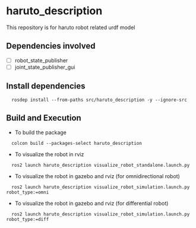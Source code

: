 # haruto_description
This repository is for haruto robot related urdf model

## Dependencies involved
- [ ] robot_state_publisher
- [ ] joint_state_publisher_gui

## Install dependencies
```
  rosdep install --from-paths src/haruto_description -y --ignore-src
```

## Build and Execution
- To build the package

```
  colcon build --packages-select haruto_description
```

- To visualize the robot in rviz
```
  ros2 launch haruto_description visualize_robot_standalone.launch.py
```

- To visualize the robot in gazebo and rviz (for omnidirectional robot)
```
  ros2 launch haruto_description visualize_robot_simulation.launch.py robot_type:=omni
```

- To visualize the robot in gazebo and rviz (for differential robot)
```
  ros2 launch haruto_description visualize_robot_simulation.launch.py robot_type:=diff
```

